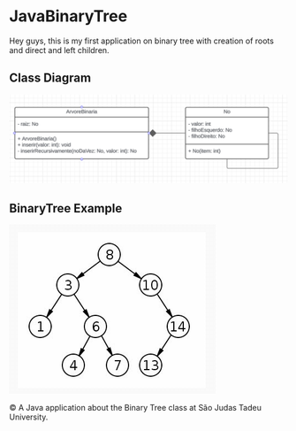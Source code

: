 # JavaBinaryTree
Hey guys, 
this is my first application on binary tree with creation of roots and direct and left children.

## Class Diagram
<img src="documentation/images/diagramaDeClasses.png">

## BinaryTree Example
<img src="documentation/images/arvoreBinariaExemplo.png">


©️ A Java application about the Binary Tree class at São Judas Tadeu University.
